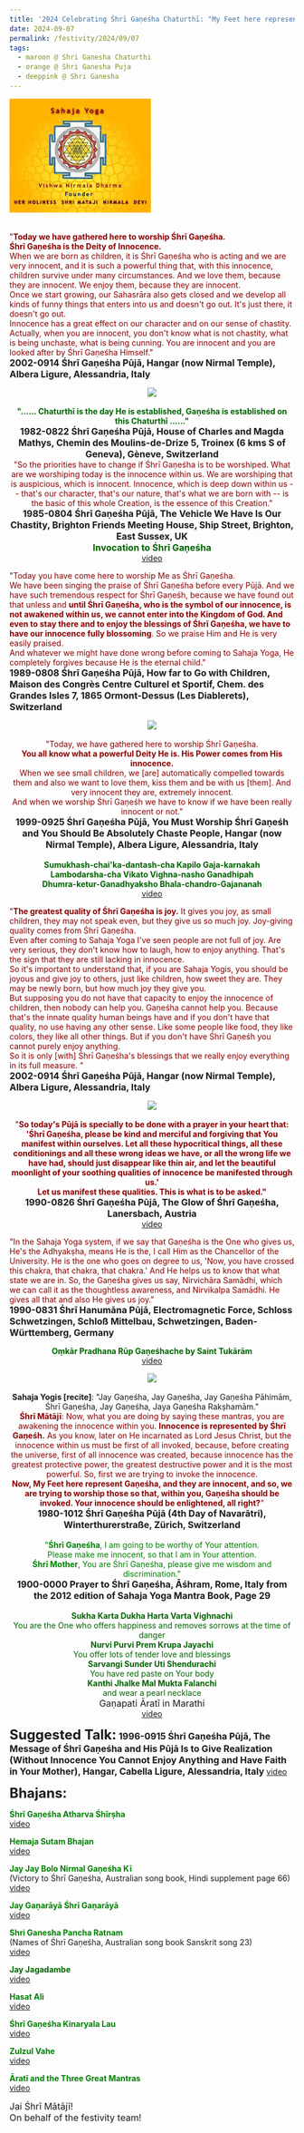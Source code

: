 ```yaml
---
title: '2024 Celebrating Śhrī Gaṇeśha Chaturthī: "My Feet here represent Gaṇeśha, and they are innocent, and so, we are trying to worship those so that, within you, Gaṇeśha should be invoked." '
date: 2024-09-07
permalink: /festivity/2024/09/07
tags:
  - maroon @ Shri Ganesha Chaturthi
  - orange @ Shri Ganesha Puja
  - deeppink @ Shri Ganesha
---
```


<div style="text-align: left"><img src="/images/image1.png" width="250" /></div><br>

<p>
<font color="DarkRed">"<b>Today we have gathered here to worship Śhrī Gaṇeśha.</b><br>
<b>Śhrī Gaṇeśha is the Deity of Innocence.</b><br>
When we are born as children, it is Śhrī Gaṇeśha who is acting and we are very innocent, and it is such a powerful thing that, with this innocence, children survive under many circumstances. And we love them, because they are innocent. We enjoy them, because they are innocent.<br>
Once we start growing, our Sahasrāra also gets closed and we develop all kinds of funny things that enters into us and doesn't go out. It's just there, it doesn't go out.<br>
Innocence has a great effect on our character and on our sense of chastity. Actually, when you are innocent, you don't know what is not chastity, what is being unchaste, what is being cunning. You are innocent and you are looked after by Śhrī Gaṇeśha Himself."</font><br>
<font size="+0"><b>2002-0914 Śhrī Gaṇeśha Pūjā, Hangar (now Nirmal Temple), Albera Ligure, Alessandria, Italy</b></font>
</p>

<div style="text-align: center"><img src="https://pub-1e517d8c73a64c9c82977d676b1fff72.r2.dev/FT0040.png" /></div>

<p style=" text-align:center;">
<font color="DarkGreen"><b>"...... Chaturthī is the day He is established, Gaṇeśha is established on this Chaturthī ......"</b></font><br>
<font size="+0"><b>1982-0822 Śhrī Gaṇeśha Pūjā, House of Charles and Magda Mathys, Chemin des Moulins-de-Drize 5, Troinex (6 kms S of Geneva), Gèneve, Switzerland</b></font><br>
<font color="DarkRed">"So the priorities have to change if Śhrī Gaṇeśha is to be worshiped. What are we worshiping today is the innocence within us. We are worshiping that is auspicious, which is innocent. Innocence, which is deep down within us -- that's our character, that's our nature, that's what we are born with -- is the basic of this whole Creation, is the essence of this Creation."</font><br>
<font size="+0"><b>1985-0804 Śhrī Gaṇeśha Pūjā, The Vehicle We Have Is Our Chastity, Brighton Friends Meeting House, Ship Street, Brighton, East Sussex, UK</b></font><br>
<font color="DarkGreen"><font size="+0"><b>Invocation to Śhrī Gaṇeśha</b></font></font><br>
<a href="https://seven-teams.github.io/Videos_Links.html">video</a>
</p>

<p>
<font color="DarkRed">"Today you have come here to worship Me as Śhrī Gaṇeśha.<br>
We have been singing the praise of Śhrī Gaṇeśha before every Pūjā. And we have such tremendous respect for Śhrī Gaṇeśh, because we have found out that unless and <b>until Śhrī Gaṇeśha, who is the symbol of our innocence, is not awakened within us, we cannot enter into the Kingdom of God. And even to stay there and to enjoy the blessings of Śhrī Gaṇeśha, we have to have our innocence fully blossoming</b>. So we praise Him and He is very easily praised.<br>
And whatever we might have done wrong before coming to Sahaja Yoga, He completely forgives because He is the eternal child."</font><br>
<font size="+0"><b>1989-0808 Śhrī Gaṇeśha Pūjā, How far to Go with Children, Maison des Congrès Centre Culturel et Sportif, Chem. des Grandes Isles 7, 1865 Ormont-Dessus (Les Diablerets), Switzerland</b></font>
</p>

<div style="text-align: center"><img src="https://pub-1e517d8c73a64c9c82977d676b1fff72.r2.dev/FT0041.png" /></div>

<p style=" text-align:center;">
<font color="DarkRed">"Today, we have gathered here to worship Śhrī Gaṇeśha.<br>
<b>You all know what a powerful Deity He is. His Power comes from His innocence.</b><br>
When we see small children, we [are] automatically compelled towards them and also we want to love them, kiss them and be with us [them]. And very innocent they are, extremely innocent.<br>
And when we worship Śhrī Gaṇeśh we have to know if we have been really innocent or not."</font><br>
<font size="+0"><b>1999-0925 Śhrī Gaṇeśha Pūjā, You Must Worship Śhrī Gaṇeśh and You Should Be Absolutely Chaste People, Hangar (now Nirmal Temple), Albera Ligure, Alessandria, Italy</b></font><br>
<br>
<font color="DarkGreen"><b>Sumukhash-chai'ka-dantash-cha Kapilo Gaja-karnakah<br>
Lambodarsha-cha Vikato Vighna-nasho Ganadhipah<br>
Dhumra-ketur-Ganadhyaksho Bhala-chandro-Gajananah</b></font><br>
<a href="https://youtu.be/PSSlZT0ddcM">video</a>
</p>

<p>
<font color="DarkRed">"<b>The greatest quality of Śhrī Gaṇeśha is joy.</b> It gives you joy, as small children, they may not speak even, but they give us so much joy. Joy-giving quality comes from Śhrī Gaṇeśha.<br>
Even after coming to Sahaja Yoga I've seen people are not full of joy. Are very serious, they don't know how to laugh, how to enjoy anything. That's the sign that they are still lacking in innocence.<br>
So it's important to understand that, if you are Sahaja Yogis, you should be joyous and give joy to others, just like children, how sweet they are. They may be newly born, but how much joy they give you.<br>
But supposing you do not have that capacity to enjoy the innocence of children, then nobody can help you. Gaṇeśha cannot help you. Because that's the innate quality human beings have and if you don't have that quality, no use having any other sense. Like some people like food, they like colors, they like all other things. But if you don't have Śhrī Gaṇeśh you cannot purely enjoy anything.<br>
So it is only [with] Śhrī Gaṇeśha's blessings that we really enjoy everything in its full measure. "</font><br>
<font size="+0"><b>2002-0914 Śhrī Gaṇeśha Pūjā, Hangar (now Nirmal Temple), Albera Ligure, Alessandria, Italy</b></font>
</p>

<div style="text-align: center"><img src="https://pub-1e517d8c73a64c9c82977d676b1fff72.r2.dev/FT0042.png" /></div>

<p style=" text-align:center;">
<font color="DarkRed">"<b>So today's Pūjā is specially to be done with a prayer in your heart that: 'Śhrī Gaṇeśha, please be kind and merciful and forgiving that You manifest within ourselves. Let all these hypocritical things, all these conditionings and all these wrong ideas we have, or all the wrong life we have had, should just disappear like thin air, and let the beautiful moonlight of your soothing qualities of innocence be manifested through us.'<br>
Let us manifest these qualities. This is what is to be asked."</b></font><br>
<font size="+0"><b>1990-0826 Śhrī Gaṇeśha Pūjā, The Glow of Śhrī Gaṇeśha, Lanersbach, Austria</b></font><br>
<a href="https://youtu.be/HJzi8uu62lc?list=PLuAVZW42aaCkYVG_Ll2jgiRUtS9cC__p1">video</a>
</p>

<p>
<font color="DarkRed">"In the Sahaja Yoga system, if we say that Gaṇeśha is the One who gives us, He's the Adhyakṣha, means He is the, I call Him as the Chancellor of the University. He is the one who goes on degree to us, 'Now, you have crossed this chakra, that chakra, that chakra.' And He helps us to know that what state we are in. So, the Gaṇeśha gives us say, Nirvichāra Samādhi, which we can call it as the thoughtless awareness, and Nirvikalpa Samādhi. He gives all that and also He gives us joy."</font><br>
<font size="+0"><b>1990-0831 Śhrī Hanumāna Pūjā, Electromagnetic Force, Schloss Schwetzingen, Schloß Mittelbau, Schwetzingen, Baden-Württemberg, Germany</b></font><br>
</p>

<p style=" text-align:center;">
<font color="DarkGreen"><b>Oṃkār Pradhana Rūp Gaṇeśhache by Saint Tukārām</b></font><br>
<a href="https://seven-teams.github.io/Videos_Links.html">video</a>
</p>

<div style="text-align: center"><img src="https://pub-1e517d8c73a64c9c82977d676b1fff72.r2.dev/FT0043.png" /></div>

<p style=" text-align:center;">
<b>Sahaja Yogis [recite]</b>: "Jay Gaṇeśha, Jay Gaṇeśha, Jay Gaṇeśha Pāhimām, Śhrī Gaṇeśha, Jay Gaṇeśha, Jaya Gaṇeśha Rakṣhamām."
<font color="DarkRed"><b><br>
Śhrī Mātājī</b>: Now, what you are doing by saying these mantras, you are awakening the innocence within you. <b>Innocence is represented by Śhrī Gaṇeśh.</b> As you know, later on He incarnated as Lord Jesus Christ, but the innocence within us must be first of all invoked, because, before creating the universe, first of all innocence was created, because innocence has the greatest protective power, the greatest destructive power and it is the most powerful. So, first we are trying to invoke the innocence.<br>
<b>Now, My Feet here represent Gaṇeśha, and they are innocent, and so, we are trying to worship those so that, within you, Gaṇeśha should be invoked. Your innocence should be enlightened, all right?</b>"</font><br>
<font size="+0"><b>1980-1012 Śhrī Gaṇeśha Pūjā (4th Day of Navarātri), Winterthurerstraße, Zürich, Switzerland</b></font><br>
<br>
<font color="green">"<b>Śhrī Gaṇeśha</b>, I am going to be worthy of Your attention.<br>
Please make me innocent, so that I am in Your attention.<br>
<b>Śhrī Mother</b>, You are Śhrī Gaṇeśha, please give me wisdom and discrimination."</font><br>
<font size="+0"><b>1900-0000 Prayer to Śhrī Gaṇeśha, Āśhram, Rome, Italy from the 2012 edition of Sahaja Yoga Mantra Book, Page 29</b></font><br>
<br>
<font color="DarkGreen"><b>Sukha Karta Dukha Harta Varta Vighnachi</b><br>
You are the One who offers happiness and removes sorrows at the time of danger<br>
<b>Nurvi Purvi Prem Krupa Jayachi</b><br>
You offer lots of tender love and blessings<br>
<b>Sarvangi Sunder Uti Shendurachi</b><br>
You have red paste on Your body<br>
<b>Kanthi Jhalke Mal Mukta Falanchi</b><br>
and wear a pearl necklace</font><br>
<font size="+0">Gaṇapati Āratī in Marathi</font><br>
<a href="https://youtu.be/UVy3jqPOUrI">video</a>
</p>


<font size="+2"><b>Suggested Talk:</b></font> 
<font size="+0"><b>1996-0915 Śhrī Gaṇeśha Pūjā, The Message of Śhrī Gaṇeśha and His Pūjā Is to Give Realization (Without Innocence You Cannot Enjoy Anything and Have Faith in Your Mother), Hangar, Cabella Ligure, Alessandria, Italy</b></font>
<a href="https://vimeo.com/video/25233746"> video</a><br>

<font size="+2"><b>Bhajans:</b></font>

<p>
<font color="green"><b>Śhrī Gaṇeśha Atharva Śhīrṣha</b></font><br>
<a href="https://seven-teams.github.io/Videos_Links.html">video</a>
</p>

<p>
<font color="green"><b>Hemaja Sutam Bhajan</b></font><br>
<a href="https://youtu.be/mGvUq8-ebXo">video</a>
</p>
 
<p>
<font color="green"><b>Jay Jay Bolo Nirmal Gaṇeśha Kī</b></font><br>
(Victory to Śhrī Gaṇeśha, Australian song book, Hindi supplement page 66)<br>
<a href="https://seven-teams.github.io/Videos_Links.html">video</a>
</p>

<p>
<font color="green"><b>Jay Gaṇarāyā Śhrī Gaṇarāyā</b></font><br>
<a href="https://seven-teams.github.io/Videos_Links.html">video</a>
</p>

<p>
<font color="green"><b>Shri Ganesha Pancha Ratnam</b></font><br>
(Names of Śhrī Gaṇeśha, Australian song book Sanskrit song 23)<br>
<a href="https://youtu.be/TxotrB3Gzo0">video</a> 
</p>

<p>
<font color="DarkGreen"><b>Jay Jagadambe</b></font><br>
<a href="https://seven-teams.github.io/Videos_Links.html">video</a>
</p>

<p>
<font color="green"><b>Hasat Ali</b></font><br>
<a href="https://seven-teams.github.io/Videos_Links.html">video</a>
</p>
 
<p>
<font color="green"><b>Śhrī Gaṇeśha Kinaryala Lau</b></font><br>
<a href="https://seven-teams.github.io/Videos_Links.html">video</a>
</p>

<p>
<font color="green"><b>Zulzul Vahe</b></font><br>
<a href="https://youtu.be/TbbNsFKL07c">video</a>
</p>

<p>
<font color="green"><b>Āratī and the Three Great Mantras</b></font><br>
<a href="https://seven-teams.github.io/Videos_Links.html">video</a>
</p>

<p>
<font size="+0">Jai Śhrī Mātājī!<br>
On behalf of the festivity team!</font>
</p>